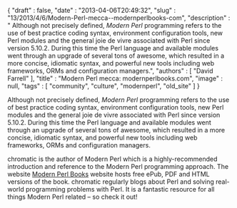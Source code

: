 {
   "draft" : false,
   "date" : "2013-04-06T20:49:32",
   "slug" : "13/2013/4/6/Modern-Perl-mecca--modernperlbooks-com",
   "description" : " Although not precisely defined, <i>Modern Perl</i> programming refers to the use of best practice coding syntax, environment configuration tools, new Perl modules and the general joie de vivre associated with Perl since version 5.10.2. During this time the Perl language and available modules went through an upgrade of several tons of awesome, which resulted in a more concise, idiomatic syntax, and powerful new tools including web frameworks, ORMs and configuration managers.",
   "authors" : [
      "David Farrell"
   ],
   "title" : "Modern Perl mecca: modernperlbooks.com",
   "image" : null,
   "tags" : [
      "community",
      "culture",
      "modernperl",
      "old_site"
   ]
}

Although not precisely defined, *Modern Perl* programming refers to the use of best practice coding syntax, environment configuration tools, new Perl modules and the general joie de vivre associated with Perl since version 5.10.2. During this time the Perl language and available modules went through an upgrade of several tons of awesome, which resulted in a more concise, idiomatic syntax, and powerful new tools including web frameworks, ORMs and configuration managers.

chromatic is the author of Modern Perl which is a highly-recommended introduction and reference to the Modern Perl programming approach. The website [Modern Perl Books](http://modernperlbooks.com) website hosts free ePub, PDF and HTML versions of the book. chromatic regularly blogs about Perl and solving real-world programming problems with Perl. It is a fantastic resource for all things Modern Perl related – so check it out!

